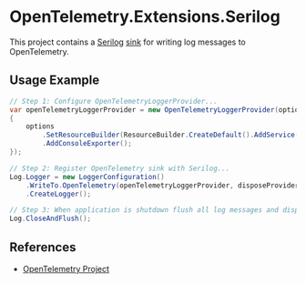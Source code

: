 # OpenTelemetry.Extensions.Serilog

This project contains a [Serilog](https://github.com/serilog/)
[sink](https://github.com/serilog/serilog/wiki/Configuration-Basics#sinks) for
writing log messages to OpenTelemetry.

## Usage Example

```csharp
// Step 1: Configure OpenTelemetryLoggerProvider...
var openTelemetryLoggerProvider = new OpenTelemetryLoggerProvider(options =>
{
    options
        .SetResourceBuilder(ResourceBuilder.CreateDefault().AddService("MyService"))
        .AddConsoleExporter();
});

// Step 2: Register OpenTelemetry sink with Serilog...
Log.Logger = new LoggerConfiguration()
    .WriteTo.OpenTelemetry(openTelemetryLoggerProvider, disposeProvider: true)
    .CreateLogger();

// Step 3: When application is shutdown flush all log messages and dispose provider...
Log.CloseAndFlush();
```

## References

* [OpenTelemetry Project](https://opentelemetry.io/)
